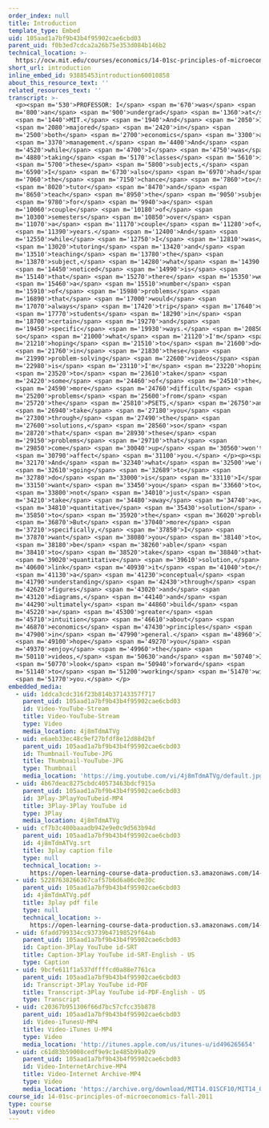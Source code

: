 ```yaml
---
order_index: null
title: Introduction
template_type: Embed
uid: 105aad1a7bf9b43b4f95902cae6cbd03
parent_uid: f0b3ed7cdca2a26b75e353d084b146b2
technical_location: >-
  https://ocw.mit.edu/courses/economics/14-01sc-principles-of-microeconomics-fall-2011/syllabus/meet-the-tas/introduction
short_url: introduction
inline_embed_id: 93885453introduction60010858
about_this_resource_text: ''
related_resources_text: ''
transcript: >-
  <p><span m='530'>PROFESSOR: I</span> <span m='670'>was</span> <span
  m='800'>an</span> <span m='900'>undergrad</span> <span m='1360'>at</span>
  <span m='1440'>MIT.</span> <span m='1940'>And</span> <span m='2050'>I</span>
  <span m='2080'>majored</span> <span m='2420'>in</span> <span
  m='2500'>both</span> <span m='2700'>economics</span> <span m='3300'>and</span>
  <span m='3370'>management.</span> <span m='4400'>And</span> <span
  m='4520'>while</span> <span m='4700'>I</span> <span m='4750'>was</span> <span
  m='4880'>taking</span> <span m='5170'>classes</span> <span m='5610'>in</span>
  <span m='5700'>these</span> <span m='5800'>subjects,</span> <span
  m='6590'>I</span> <span m='6730'>also</span> <span m='6970'>had</span> <span
  m='7060'>the</span> <span m='7150'>chance</span> <span m='7860'>to</span>
  <span m='8020'>tutor</span> <span m='8470'>and</span> <span
  m='8650'>teach</span> <span m='8950'>the</span> <span m='9050'>subjects</span>
  <span m='9780'>for</span> <span m='9940'>a</span> <span
  m='10060'>couple</span> <span m='10180'>of</span> <span
  m='10300'>semesters</span> <span m='10850'>over</span> <span
  m='11070'>a</span> <span m='11170'>couple</span> <span m='11280'>of</span>
  <span m='11390'>years.</span> <span m='12400'>And</span> <span
  m='12550'>while</span> <span m='12750'>I</span> <span m='12810'>was</span>
  <span m='13020'>tutoring</span> <span m='13420'>and</span> <span
  m='13510'>teaching</span> <span m='13780'>the</span> <span
  m='13870'>subject,</span> <span m='14280'>what</span> <span m='14390'>I</span>
  <span m='14450'>noticed</span> <span m='14990'>is</span> <span
  m='15140'>that</span> <span m='15270'>there</span> <span m='15350'>were</span>
  <span m='15460'>a</span> <span m='15510'>number</span> <span
  m='15910'>of</span> <span m='15980'>problems</span> <span
  m='16890'>that</span> <span m='17000'>would</span> <span
  m='17070'>always</span> <span m='17420'>trip</span> <span m='17640'>up</span>
  <span m='17770'>students</span> <span m='18290'>in</span> <span
  m='18700'>certain</span> <span m='19270'>and</span> <span
  m='19450'>specific</span> <span m='19930'>ways.</span> <span m='20850'>And
  so</span> <span m='21000'>what</span> <span m='21120'>I'm</span> <span
  m='21210'>hoping</span> <span m='21510'>to</span> <span m='21600'>do</span>
  <span m='21760'>in</span> <span m='21830'>these</span> <span
  m='21990'>problem-solving</span> <span m='22600'>videos</span> <span
  m='22980'>is</span> <span m='23110'>I'm</span> <span m='23220'>hoping</span>
  <span m='23520'>to</span> <span m='23610'>take</span> <span
  m='24220'>some</span> <span m='24460'>of</span> <span m='24510'>the</span>
  <span m='24590'>more</span> <span m='24760'>difficult</span> <span
  m='25200'>problems</span> <span m='25600'>from</span> <span
  m='25720'>the</span> <span m='25810'>PSETS,</span> <span m='26750'>and</span>
  <span m='26940'>take</span> <span m='27180'>you</span> <span
  m='27300'>through</span> <span m='27490'>the</span> <span
  m='27600'>solutions,</span> <span m='28560'>so</span> <span
  m='28720'>that</span> <span m='28930'>these</span> <span
  m='29150'>problems</span> <span m='29710'>that</span> <span
  m='29850'>come</span> <span m='30040'>up</span> <span m='30560'>won't</span>
  <span m='30790'>affect</span> <span m='31100'>you.</span> </p><p><span
  m='32170'>And</span> <span m='32340'>what</span> <span m='32500'>we're</span>
  <span m='32610'>going</span> <span m='32689'>to</span> <span
  m='32780'>do</span> <span m='33000'>is</span> <span m='33110'>I</span> <span
  m='33150'>want</span> <span m='33450'>you</span> <span m='33660'>to</span>
  <span m='33800'>not</span> <span m='34010'>just</span> <span
  m='34210'>take</span> <span m='34480'>away</span> <span m='34740'>a</span>
  <span m='34810'>quantitative</span> <span m='35430'>solution</span> <span
  m='35850'>to</span> <span m='35920'>the</span> <span m='36020'>problem.</span>
  <span m='36870'>But</span> <span m='37040'>more</span> <span
  m='37210'>specifically,</span> <span m='37850'>I</span> <span
  m='37870'>want</span> <span m='38080'>you</span> <span m='38140'>to</span>
  <span m='38180'>be</span> <span m='38260'>able</span> <span
  m='38410'>to</span> <span m='38520'>take</span> <span m='38840'>that</span>
  <span m='39020'>quantitative</span> <span m='39610'>solution,</span> <span
  m='40600'>link</span> <span m='40930'>it</span> <span m='41040'>to</span>
  <span m='41130'>a</span> <span m='41230'>conceptual</span> <span
  m='41790'>understanding</span> <span m='42430'>through</span> <span
  m='42620'>figures</span> <span m='43020'>and</span> <span
  m='43120'>diagrams,</span> <span m='44140'>and</span> <span
  m='44290'>ultimately</span> <span m='44860'>build</span> <span
  m='45220'>a</span> <span m='45300'>greater</span> <span
  m='45710'>intuition</span> <span m='46610'>about</span> <span
  m='46870'>economics</span> <span m='47430'>principles</span> <span
  m='47900'>in</span> <span m='47990'>general.</span> <span m='48960'>I</span>
  <span m='49100'>hope</span> <span m='49270'>you</span> <span
  m='49370'>enjoy</span> <span m='49960'>the</span> <span
  m='50110'>videos,</span> <span m='50630'>and</span> <span m='50740'>I</span>
  <span m='50770'>look</span> <span m='50940'>forward</span> <span
  m='51140'>to</span> <span m='51200'>working</span> <span m='51470'>with</span>
  <span m='51770'>you.</span> </p>
embedded_media:
  - uid: 1ddca3cdc316f23b814b37143357f717
    parent_uid: 105aad1a7bf9b43b4f95902cae6cbd03
    id: Video-YouTube-Stream
    title: Video-YouTube-Stream
    type: Video
    media_location: 4j8mTdmATVg
  - uid: e6aeb33ec48c9ef27bfdf8e12d88d2bf
    parent_uid: 105aad1a7bf9b43b4f95902cae6cbd03
    id: Thumbnail-YouTube-JPG
    title: Thumbnail-YouTube-JPG
    type: Thumbnail
    media_location: 'https://img.youtube.com/vi/4j8mTdmATVg/default.jpg'
  - uid: 4b67deac8275cbdc40573463bdcf915a
    parent_uid: 105aad1a7bf9b43b4f95902cae6cbd03
    id: 3Play-3PlayYouTubeid-MP4
    title: 3Play-3Play YouTube id
    type: 3Play
    media_location: 4j8mTdmATVg
  - uid: cf7b3c400baaadb942e9e0c9d563b94d
    parent_uid: 105aad1a7bf9b43b4f95902cae6cbd03
    id: 4j8mTdmATVg.srt
    title: 3play caption file
    type: null
    technical_location: >-
      https://open-learning-course-data-production.s3.amazonaws.com/14-01sc-principles-of-microeconomics-fall-2011/cf7b3c400baaadb942e9e0c9d563b94d_4j8mTdmATVg.srt
  - uid: 52287638266367caf57b6d6a86c0e30c
    parent_uid: 105aad1a7bf9b43b4f95902cae6cbd03
    id: 4j8mTdmATVg.pdf
    title: 3play pdf file
    type: null
    technical_location: >-
      https://open-learning-course-data-production.s3.amazonaws.com/14-01sc-principles-of-microeconomics-fall-2011/52287638266367caf57b6d6a86c0e30c_4j8mTdmATVg.pdf
  - uid: 6fadd799334cc93739b47198529f64ab
    parent_uid: 105aad1a7bf9b43b4f95902cae6cbd03
    id: Caption-3Play YouTube id-SRT
    title: Caption-3Play YouTube id-SRT-English - US
    type: Caption
  - uid: 9bcfe611f1a537dffffcd0a88e7761ca
    parent_uid: 105aad1a7bf9b43b4f95902cae6cbd03
    id: Transcript-3Play YouTube id-PDF
    title: Transcript-3Play YouTube id-PDF-English - US
    type: Transcript
  - uid: c20367b951306f66d7bc57cfcc35b878
    parent_uid: 105aad1a7bf9b43b4f95902cae6cbd03
    id: Video-iTunesU-MP4
    title: Video-iTunes U-MP4
    type: Video
    media_location: 'http://itunes.apple.com/us/itunes-u/id496265654'
  - uid: c61d83b59008cedf9e9c1e485b99a029
    parent_uid: 105aad1a7bf9b43b4f95902cae6cbd03
    id: Video-InternetArchive-MP4
    title: Video-Internet Archive-MP4
    type: Video
    media_location: 'https://archive.org/download/MIT14.01SCF10/MIT14_01SCF10_intro_300k.mp4'
course_id: 14-01sc-principles-of-microeconomics-fall-2011
type: course
layout: video
---
```

